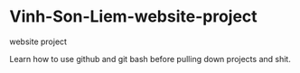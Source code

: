 # Vinh-Son-Liem-website-project
website project

Learn how to use github and git bash before pulling down projects and shit.
